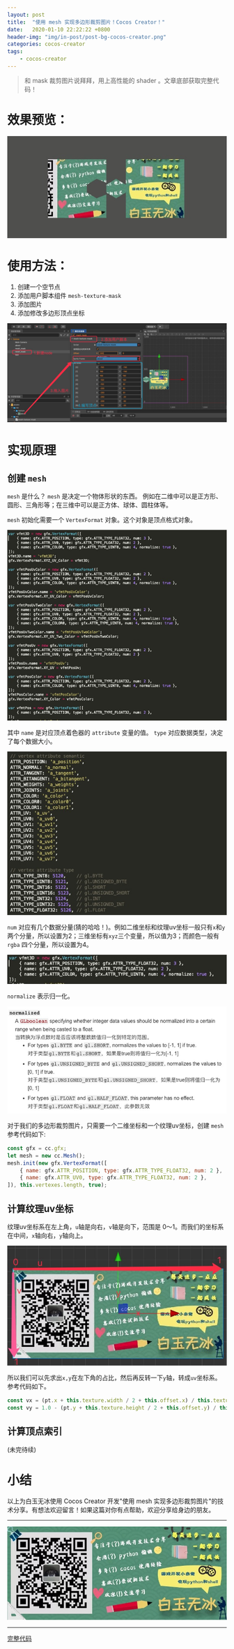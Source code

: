 ```yaml
---
layout: post
title:  "使用 mesh 实现多边形裁剪图片！Cocos Creator！"
date:   2020-01-10 22:22:22 +0800
header-img: "img/in-post/post-bg-cocos-creator.png"
categories: cocos-creator
tags:
    - cocos-creator
---
```


> 和 mask 裁剪图片说拜拜，用上高性能的 shader 。文章底部获取完整代码！

# 效果预览：

![](/img/in-post/202001/10-result.jpg)  

# 使用方法：

1. 创建一个空节点
2. 添加用户脚本组件 `mesh-texture-mask`
3. 添加图片
4. 添加修改多边形顶点坐标

![](/img/in-post/202001/10-01.png)  

# 实现原理

## 创建 `mesh`

`mesh` 是什么？ `mesh` 是决定一个物体形状的东西。 例如在二维中可以是正方形、圆形、三角形等；在三维中可以是正方体、球体、圆柱体等。

`mesh` 初始化需要一个 `VertexFormat` 对象。这个对象是顶点格式对象。

![](/img/in-post/202001/10-02.png)  

其中 `name` 是对应顶点着色器的 `attribute` 变量的值。 `type` 对应数据类型，决定了每个数据大小。

![](/img/in-post/202001/10-03.png)  

`num` 对应有几个数据分量(猜的哈哈！)。例如二维坐标和纹理uv坐标一般只有`x`和`y`两个分量，所以设置为2；三维坐标有`xyz`三个变量，所以值为3；而颜色一般有 `rgba` 四个分量，所以设置为4。

![](/img/in-post/202001/10-04.png)  

`normalize` 表示归一化。

![](/img/in-post/202001/10-05.png)  


对于我们的多边形裁剪图片，只需要一个二维坐标和一个纹理uv坐标，创建 `mesh` 参考代码如下:
```js
const gfx = cc.gfx;
let mesh = new cc.Mesh();
mesh.init(new gfx.VertexFormat([
    { name: gfx.ATTR_POSITION, type: gfx.ATTR_TYPE_FLOAT32, num: 2 },
    { name: gfx.ATTR_UV0, type: gfx.ATTR_TYPE_FLOAT32, num: 2 },
]), this.vertexes.length, true);
```

## 计算纹理uv坐标

纹理uv坐标系在左上角，`u`轴是向右，`v`轴是向下，范围是 0～1。而我们的坐标系在中间，`x`轴向右，`y`轴向上。

![](/img/in-post/202001/10-06.png)  

所以我们可以先求出`x,y`在左下角的占比，然后再反转一下`y`轴，转成`uv`坐标系。参考代码如下。

```js
const vx = (pt.x + this.texture.width / 2 + this.offset.x) / this.texture.width;
const vy = 1.0 - (pt.y + this.texture.height / 2 + this.offset.y) / this.texture.height;
```

## 计算顶点索引

(未完待续)


# 小结

以上为白玉无冰使用 Cocos Creator 开发"使用 mesh 实现多边形裁剪图片"的技术分享。有想法欢迎留言！如果这篇对你有点帮助，欢迎分享给身边的朋友。  

---

![](/img/in-post/bottom.png)  

---

[完整代码](https://github.com/baiyuwubing/cocos-creator-examples/tree/master/meshTexture)   
<!-- [参考文章](https://mp.weixin.qq.com/s/5GgL_pONl0bQPxFz4xtjmQ)    -->